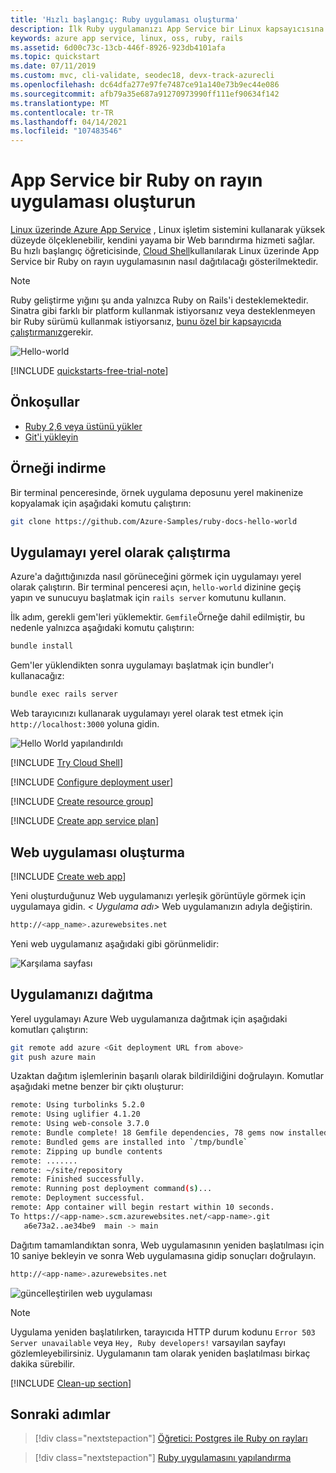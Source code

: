 ```yaml
---
title: 'Hızlı başlangıç: Ruby uygulaması oluşturma'
description: İlk Ruby uygulamanızı App Service bir Linux kapsayıcısına dağıtarak Azure App Service kullanmaya başlayın.
keywords: azure app service, linux, oss, ruby, rails
ms.assetid: 6d00c73c-13cb-446f-8926-923db4101afa
ms.topic: quickstart
ms.date: 07/11/2019
ms.custom: mvc, cli-validate, seodec18, devx-track-azurecli
ms.openlocfilehash: dc64dfa277e97fe7487ce91a140e73b9ec44e086
ms.sourcegitcommit: afb79a35e687a91270973990ff111ef90634f142
ms.translationtype: MT
ms.contentlocale: tr-TR
ms.lasthandoff: 04/14/2021
ms.locfileid: "107483546"
---
```

# <a name="create-a-ruby-on-rails-app-in-app-service"></a>App Service bir Ruby on rayın uygulaması oluşturun

[Linux üzerinde Azure App Service](overview.md#app-service-on-linux) , Linux işletim sistemini kullanarak yüksek düzeyde ölçeklenebilir, kendini yayama bir Web barındırma hizmeti sağlar. Bu hızlı başlangıç öğreticisinde, [Cloud Shell](../cloud-shell/overview.md)kullanılarak Linux üzerinde App Service bir Ruby on rayın uygulamasının nasıl dağıtılacağı gösterilmektedir.

> [!NOTE]
> Ruby geliştirme yığını şu anda yalnızca Ruby on Rails'i desteklemektedir. Sinatra gibi farklı bir platform kullanmak istiyorsanız veya desteklenmeyen bir Ruby sürümü kullanmak istiyorsanız, [bunu özel bir kapsayıcıda çalıştırmanız](./quickstart-custom-container.md?pivots=platform-linux%3fpivots%3dplatform-linux)gerekir.

![Hello-world](./media/quickstart-ruby/hello-world-configured.png)

[!INCLUDE [quickstarts-free-trial-note](../../includes/quickstarts-free-trial-note.md)]

## <a name="prerequisites"></a>Önkoşullar

* <a href="https://www.ruby-lang.org/en/documentation/installation/#rubyinstaller" target="_blank">Ruby 2,6 veya üstünü yükler</a>
* <a href="https://git-scm.com/" target="_blank">Git'i yükleyin</a>

## <a name="download-the-sample"></a>Örneği indirme

Bir terminal penceresinde, örnek uygulama deposunu yerel makinenize kopyalamak için aşağıdaki komutu çalıştırın:

```bash
git clone https://github.com/Azure-Samples/ruby-docs-hello-world
```

## <a name="run-the-application-locally"></a>Uygulamayı yerel olarak çalıştırma

Azure'a dağıttığınızda nasıl görüneceğini görmek için uygulamayı yerel olarak çalıştırın. Bir terminal penceresi açın, `hello-world` dizinine geçiş yapın ve sunucuyu başlatmak için `rails server` komutunu kullanın.

İlk adım, gerekli gem'leri yüklemektir. `Gemfile`Örneğe dahil edilmiştir, bu nedenle yalnızca aşağıdaki komutu çalıştırın:

```bash
bundle install
```

Gem'ler yüklendikten sonra uygulamayı başlatmak için bundler'ı kullanacağız:

```bash
bundle exec rails server
```

Web tarayıcınızı kullanarak uygulamayı yerel olarak test etmek için `http://localhost:3000` yoluna gidin.

![Hello World yapılandırıldı](./media/quickstart-ruby/hello-world-updated.png)

[!INCLUDE [Try Cloud Shell](../../includes/cloud-shell-try-it.md)]

[!INCLUDE [Configure deployment user](../../includes/configure-deployment-user.md)]

[!INCLUDE [Create resource group](../../includes/app-service-web-create-resource-group-linux.md)]

[!INCLUDE [Create app service plan](../../includes/app-service-web-create-app-service-plan-linux.md)]

## <a name="create-a-web-app"></a>Web uygulaması oluşturma

[!INCLUDE [Create web app](../../includes/app-service-web-create-web-app-ruby-linux-no-h.md)] 

Yeni oluşturduğunuz Web uygulamanızı yerleşik görüntüyle görmek için uygulamaya gidin. _&lt; Uygulama adı>_ Web uygulamanızın adıyla değiştirin.

```bash
http://<app_name>.azurewebsites.net
```

Yeni web uygulamanız aşağıdaki gibi görünmelidir:

![Karşılama sayfası](./media/quickstart-ruby/splash-page.png)

## <a name="deploy-your-application"></a>Uygulamanızı dağıtma

Yerel uygulamayı Azure Web uygulamanıza dağıtmak için aşağıdaki komutları çalıştırın:

```bash
git remote add azure <Git deployment URL from above>
git push azure main
```

Uzaktan dağıtım işlemlerinin başarılı olarak bildirildiğini doğrulayın. Komutlar aşağıdaki metne benzer bir çıktı oluşturur:

```bash
remote: Using turbolinks 5.2.0
remote: Using uglifier 4.1.20
remote: Using web-console 3.7.0
remote: Bundle complete! 18 Gemfile dependencies, 78 gems now installed.
remote: Bundled gems are installed into `/tmp/bundle`
remote: Zipping up bundle contents
remote: .......
remote: ~/site/repository
remote: Finished successfully.
remote: Running post deployment command(s)...
remote: Deployment successful.
remote: App container will begin restart within 10 seconds.
To https://<app-name>.scm.azurewebsites.net/<app-name>.git
   a6e73a2..ae34be9  main -> main
```

Dağıtım tamamlandıktan sonra, Web uygulamasının yeniden başlatılması için 10 saniye bekleyin ve sonra Web uygulamasına gidip sonuçları doğrulayın.

```bash
http://<app-name>.azurewebsites.net
```

![güncelleştirilen web uygulaması](./media/quickstart-ruby/hello-world-configured.png)

> [!NOTE]
> Uygulama yeniden başlatılırken, tarayıcıda HTTP durum kodunu `Error 503 Server unavailable` veya `Hey, Ruby developers!` varsayılan sayfayı gözlemleyebilirsiniz. Uygulamanın tam olarak yeniden başlatılması birkaç dakika sürebilir.
>

[!INCLUDE [Clean-up section](../../includes/cli-script-clean-up.md)]

## <a name="next-steps"></a>Sonraki adımlar

> [!div class="nextstepaction"]
> [Öğretici: Postgres ile Ruby on rayları](tutorial-ruby-postgres-app.md)

> [!div class="nextstepaction"]
> [Ruby uygulamasını yapılandırma](configure-language-ruby.md)
